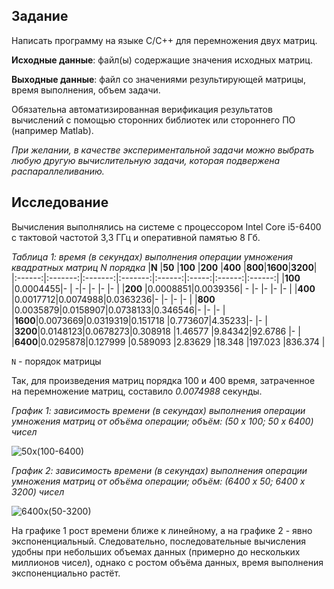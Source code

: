 ## Задание

Написать программу на языке C/C++ для перемножения двух матриц.

**Исходные данные**: файл(ы) содержащие значения исходных матриц.

**Выходные данные**: файл со значениями результирующей матрицы, время выполнения, объем задачи.

Обязательна автоматизированная верификация результатов вычислений с помощью сторонних библиотек или стороннего ПО (например Matlab).

*При желании, в качестве экспериментальной задачи можно выбрать любую другую вычислительную задачи, которая подвержена распараллеливанию.*

## Исследование

Вычисления выполнялись на системе с процессором Intel Core i5-6400 с тактовой частотой 3,3 ГГц и оперативной памятью 8 Гб.

_Таблица 1: время (в секундах) выполнения операции умножения квадратных матриц N порядка_
|**N**   |**50**   |**100**  |**200**  |**400** |**800**|**1600**|**3200**|
|:------:|:-------:|:-------:|:-------:|:------:|:-----:|:------:|:------:|
|**100** |0.0004455|-        |        -|-       |-      |-       |-       |
|**200** |0.0008851|0.0039356|       - |-       |-      |-       |-       |
|**400** |0.0017712|0.0074988|0.0363236|-       |-      |-       |-       |
|**800** |0.0035879|0.0158907|0.0738133|0.346546|-      |-       |-       |
|**1600**|0.0073669|0.0319319|0.151718 |0.773607|4.35233|-       |-       |
|**3200**|0.0148123|0.0678273|0.308918 |1.46577 |9.84342|92.6786 |-       |
|**6400**|0.0295878|0.127999 |0.589093 |2.83629 |18.348 |197.023 |836.374 |

`N` - порядок матрицы

Так, для произведения матриц порядка 100 и 400 время, затраченное на перемножение матриц, составило _0.0074988_ секунды.

_График 1: зависимость времени (в секундах) выполнения операции умножения матриц от объёма операции; объём: (50 x 100; 50 x 6400) чисел_

![50x(100-6400)](https://user-images.githubusercontent.com/90867530/197342419-872e8476-f66c-4103-8be0-0826681de195.png)

_График 2: зависимость времени (в секундах) выполнения операции умножения матриц от объёма операции; объём: (6400 x 50; 6400 x 3200) чисел_

![6400x(50-3200)](https://user-images.githubusercontent.com/90867530/197342423-5c739e68-9bc1-41f5-b637-10d2c945654b.png)

На графике 1 рост времени ближе к линейному, а на графике 2 - явно экспоненциальный. Следовательно, последовательные вычисления удобны при небольших объемах данных (примерно до нескольких миллионов чисел), однако с ростом объёма данных, время выполнения экспоненциально растёт.
